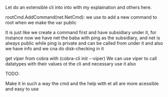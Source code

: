 Let do an extensible cli into into with my explaination and others here.


rootCmd.AddCommand(net.NetCmd): we use to add a new command to root when we make the var public

It is just like we create a command first and have subsidiary under it, for instance now we have net the baba with ping as the subsidiary, and net is always public while ping is private and can be called from under it and also we have info and we cna do disk-checking in it


get viper from cobra with (cobra-cli init --viper)
We can use viper to call datatypes with their values ot the cli and necessary use it also


TODO:

Make it in such a way the cmd and the help with et all are more acessible and easy to use